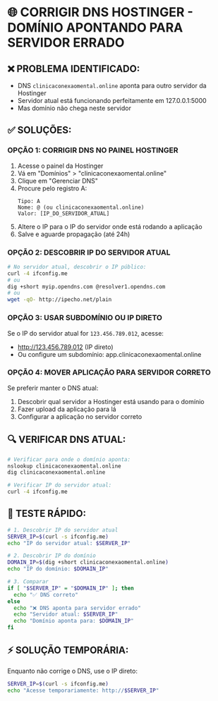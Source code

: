 # 🌐 CORRIGIR DNS HOSTINGER - DOMÍNIO APONTANDO PARA SERVIDOR ERRADO

## ❌ PROBLEMA IDENTIFICADO:
- DNS `clinicaconexaomental.online` aponta para outro servidor da Hostinger
- Servidor atual está funcionando perfeitamente em 127.0.0.1:5000
- Mas domínio não chega neste servidor

## ✅ SOLUÇÕES:

### OPÇÃO 1: CORRIGIR DNS NO PAINEL HOSTINGER
1. Acesse o painel da Hostinger
2. Vá em "Domínios" > "clinicaconexaomental.online"
3. Clique em "Gerenciar DNS"
4. Procure pelo registro A:
   ```
   Tipo: A
   Nome: @ (ou clinicaconexaomental.online)
   Valor: [IP_DO_SERVIDOR_ATUAL]
   ```
5. Altere o IP para o IP do servidor onde está rodando a aplicação
6. Salve e aguarde propagação (até 24h)

### OPÇÃO 2: DESCOBRIR IP DO SERVIDOR ATUAL
```bash
# No servidor atual, descobrir o IP público:
curl -4 ifconfig.me
# ou
dig +short myip.opendns.com @resolver1.opendns.com
# ou
wget -qO- http://ipecho.net/plain
```

### OPÇÃO 3: USAR SUBDOMÍNIO OU IP DIRETO
Se o IP do servidor atual for `123.456.789.012`, acesse:
- http://123.456.789.012 (IP direto)
- Ou configure um subdomínio: app.clinicaconexaomental.online

### OPÇÃO 4: MOVER APLICAÇÃO PARA SERVIDOR CORRETO
Se preferir manter o DNS atual:
1. Descobrir qual servidor a Hostinger está usando para o domínio
2. Fazer upload da aplicação para lá
3. Configurar a aplicação no servidor correto

## 🔍 VERIFICAR DNS ATUAL:
```bash
# Verificar para onde o domínio aponta:
nslookup clinicaconexaomental.online
dig clinicaconexaomental.online

# Verificar IP do servidor atual:
curl -4 ifconfig.me
```

## 🎯 TESTE RÁPIDO:
```bash
# 1. Descobrir IP do servidor atual
SERVER_IP=$(curl -s ifconfig.me)
echo "IP do servidor atual: $SERVER_IP"

# 2. Descobrir IP do domínio
DOMAIN_IP=$(dig +short clinicaconexaomental.online)
echo "IP do domínio: $DOMAIN_IP"

# 3. Comparar
if [ "$SERVER_IP" = "$DOMAIN_IP" ]; then
  echo "✅ DNS correto"
else
  echo "❌ DNS aponta para servidor errado"
  echo "Servidor atual: $SERVER_IP"
  echo "Domínio aponta para: $DOMAIN_IP"
fi
```

## ⚡ SOLUÇÃO TEMPORÁRIA:
Enquanto não corrige o DNS, use o IP direto:
```bash
SERVER_IP=$(curl -s ifconfig.me)
echo "Acesse temporariamente: http://$SERVER_IP"
```